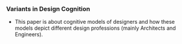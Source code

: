 ### Variants in Design Cognition
- This paper is about cognitive models of designers and how these models depict different design professions (mainly Architects and Engineers).
